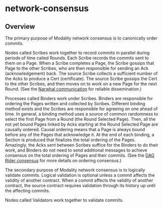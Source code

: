 # network-consensus

## Overview

The primary purpose of Modality network consensus is to canonically order commits.

Nodes called Scribes work together to record commits in parallel during periods of time called Rounds. Each Scribe records the commits sent to them on a Page. When a Scribe completes a Page, the Scribe gossips that Page to the other Scribes, who are then responsible for sending an Ack (acknowledgement) back. The source Scribe collects a sufficient number of the Acks to produce a Cert (certificate). The source Scribe gossips the Cert to the other Scribes, and then moves on to work on a new Page for the next Round. (See the [Narwhal communication](https://arxiv.org/pdf/2105.11827) for reliable dissemination.)

Processes called Binders work under Scribes. Binders are responsible for ordering the Pages written and collected by Scribes. Different binding method exists and the Scribes are responsible for agreeing on one ahead of time. In general, a binding method uses a source of common randomness to select the first Page from a Round (the Round Selected Page). Then, all the not yet bound Pages linked by Acks starting at the Round Selected Page are causally ordered. Causal ordering means that a Page is always bound before any of the Pages that acknowledge it. At the end of each binding, a Section is produced that finalizes the total ordering of the Pages. Amazingly, the Acks sent between Scribes suffice for the Binders to do their work, and Binders do not need to send additional messages to achieve consensus on the total ordering of Pages and their commits. (See the [DAG Rider consensus](https://arxiv.org/abs/2102.08325) for more details on ordering consensus.)

The secondary purpose of Modality network consensus is to logically validate commits. Logical validation is optional unless a commit affects the validity of another contract. When a commit affects the validity of another contract, the source contract requires validation through its history up until the affecting commits.

Nodes called Validators work together to validate commits.
